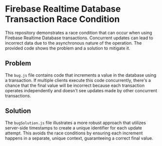 # Firebase Realtime Database Transaction Race Condition

This repository demonstrates a race condition that can occur when using Firebase Realtime Database transactions.  Concurrent updates can lead to incorrect data due to the asynchronous nature of the operation.  The provided code shows the problem and a solution to mitigate it.

## Problem

The `bug.js` file contains code that increments a value in the database using a transaction.  If multiple clients execute this code concurrently, there's a chance that the final value will be incorrect because each transaction operates independently and doesn't see updates made by other concurrent transactions.

## Solution

The `bugSolution.js` file illustrates a more robust approach that utilizes server-side timestamps to create a unique identifier for each update attempt. This avoids the race conditions by ensuring each increment happens in a separate, unique context, guaranteeing a correct final value.